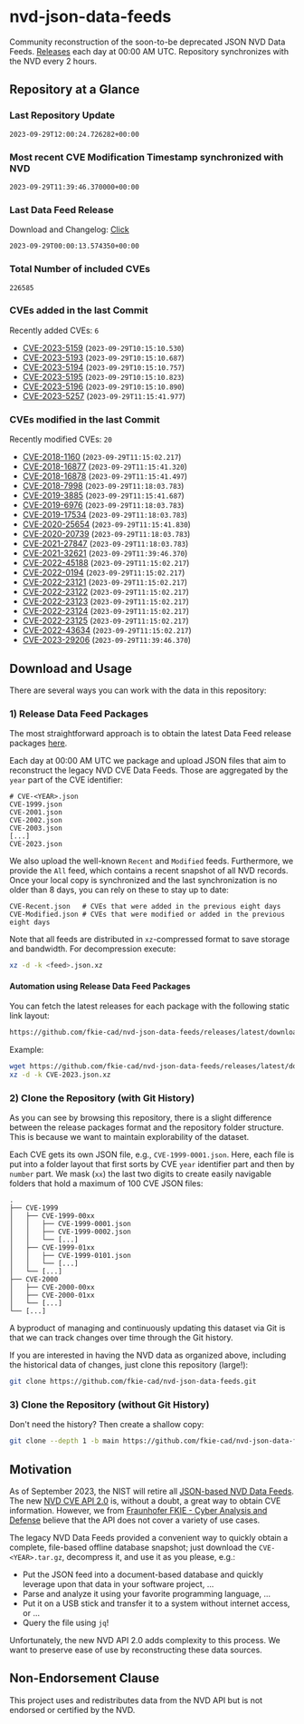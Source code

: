 # nvd-json-data-feeds

Community reconstruction of the soon-to-be deprecated JSON NVD Data Feeds. 
[Releases](https://github.com/fkie-cad/nvd-json-data-feeds/releases/latest) each day at 00:00 AM UTC.
Repository synchronizes with the NVD every 2 hours.

## Repository at a Glance

### Last Repository Update

```plain
2023-09-29T12:00:24.726282+00:00
```

### Most recent CVE Modification Timestamp synchronized with NVD

```plain
2023-09-29T11:39:46.370000+00:00
```

### Last Data Feed Release

Download and Changelog: [Click](https://github.com/fkie-cad/nvd-json-data-feeds/releases/latest)

```plain
2023-09-29T00:00:13.574350+00:00
```

### Total Number of included CVEs

```plain
226585
```

### CVEs added in the last Commit

Recently added CVEs: `6`

* [CVE-2023-5159](CVE-2023/CVE-2023-51xx/CVE-2023-5159.json) (`2023-09-29T10:15:10.530`)
* [CVE-2023-5193](CVE-2023/CVE-2023-51xx/CVE-2023-5193.json) (`2023-09-29T10:15:10.687`)
* [CVE-2023-5194](CVE-2023/CVE-2023-51xx/CVE-2023-5194.json) (`2023-09-29T10:15:10.757`)
* [CVE-2023-5195](CVE-2023/CVE-2023-51xx/CVE-2023-5195.json) (`2023-09-29T10:15:10.823`)
* [CVE-2023-5196](CVE-2023/CVE-2023-51xx/CVE-2023-5196.json) (`2023-09-29T10:15:10.890`)
* [CVE-2023-5257](CVE-2023/CVE-2023-52xx/CVE-2023-5257.json) (`2023-09-29T11:15:41.977`)


### CVEs modified in the last Commit

Recently modified CVEs: `20`

* [CVE-2018-1160](CVE-2018/CVE-2018-11xx/CVE-2018-1160.json) (`2023-09-29T11:15:02.217`)
* [CVE-2018-16877](CVE-2018/CVE-2018-168xx/CVE-2018-16877.json) (`2023-09-29T11:15:41.320`)
* [CVE-2018-16878](CVE-2018/CVE-2018-168xx/CVE-2018-16878.json) (`2023-09-29T11:15:41.497`)
* [CVE-2018-7998](CVE-2018/CVE-2018-79xx/CVE-2018-7998.json) (`2023-09-29T11:18:03.783`)
* [CVE-2019-3885](CVE-2019/CVE-2019-38xx/CVE-2019-3885.json) (`2023-09-29T11:15:41.687`)
* [CVE-2019-6976](CVE-2019/CVE-2019-69xx/CVE-2019-6976.json) (`2023-09-29T11:18:03.783`)
* [CVE-2019-17534](CVE-2019/CVE-2019-175xx/CVE-2019-17534.json) (`2023-09-29T11:18:03.783`)
* [CVE-2020-25654](CVE-2020/CVE-2020-256xx/CVE-2020-25654.json) (`2023-09-29T11:15:41.830`)
* [CVE-2020-20739](CVE-2020/CVE-2020-207xx/CVE-2020-20739.json) (`2023-09-29T11:18:03.783`)
* [CVE-2021-27847](CVE-2021/CVE-2021-278xx/CVE-2021-27847.json) (`2023-09-29T11:18:03.783`)
* [CVE-2021-32621](CVE-2021/CVE-2021-326xx/CVE-2021-32621.json) (`2023-09-29T11:39:46.370`)
* [CVE-2022-45188](CVE-2022/CVE-2022-451xx/CVE-2022-45188.json) (`2023-09-29T11:15:02.217`)
* [CVE-2022-0194](CVE-2022/CVE-2022-01xx/CVE-2022-0194.json) (`2023-09-29T11:15:02.217`)
* [CVE-2022-23121](CVE-2022/CVE-2022-231xx/CVE-2022-23121.json) (`2023-09-29T11:15:02.217`)
* [CVE-2022-23122](CVE-2022/CVE-2022-231xx/CVE-2022-23122.json) (`2023-09-29T11:15:02.217`)
* [CVE-2022-23123](CVE-2022/CVE-2022-231xx/CVE-2022-23123.json) (`2023-09-29T11:15:02.217`)
* [CVE-2022-23124](CVE-2022/CVE-2022-231xx/CVE-2022-23124.json) (`2023-09-29T11:15:02.217`)
* [CVE-2022-23125](CVE-2022/CVE-2022-231xx/CVE-2022-23125.json) (`2023-09-29T11:15:02.217`)
* [CVE-2022-43634](CVE-2022/CVE-2022-436xx/CVE-2022-43634.json) (`2023-09-29T11:15:02.217`)
* [CVE-2023-29206](CVE-2023/CVE-2023-292xx/CVE-2023-29206.json) (`2023-09-29T11:39:46.370`)


## Download and Usage

There are several ways you can work with the data in this repository:

### 1) Release Data Feed Packages

The most straightforward approach is to obtain the latest Data Feed release packages [here](https://github.com/fkie-cad/nvd-json-data-feeds/releases/latest).

Each day at 00:00 AM UTC we package and upload JSON files that aim to reconstruct the legacy NVD CVE Data Feeds.
Those are aggregated by the `year` part of the CVE identifier:

```
# CVE-<YEAR>.json
CVE-1999.json
CVE-2001.json
CVE-2002.json
CVE-2003.json
[...]
CVE-2023.json
```

We also upload the well-known `Recent` and `Modified` feeds.
Furthermore, we provide the `All` feed, which contains a recent snapshot of all NVD records.
Once your local copy is synchronized and the last synchronization is no older than 8 days, you can rely on these to stay up to date:

```plain
CVE-Recent.json   # CVEs that were added in the previous eight days
CVE-Modified.json # CVEs that were modified or added in the previous eight days
```

Note that all feeds are distributed in `xz`-compressed format to save storage and bandwidth.
For decompression execute:

```sh
xz -d -k <feed>.json.xz
```


#### Automation using Release Data Feed Packages

You can fetch the latest releases for each package with the following static link layout:

```sh
https://github.com/fkie-cad/nvd-json-data-feeds/releases/latest/download/CVE-<YEAR>.json.xz
```

Example:

```sh
wget https://github.com/fkie-cad/nvd-json-data-feeds/releases/latest/download/CVE-2023.json.xz
xz -d -k CVE-2023.json.xz
```

### 2) Clone the Repository (with Git History)

As you can see by browsing this repository, there is a slight difference between the release packages format and the repository folder structure.
This is because we want to maintain explorability of the dataset.

Each CVE gets its own JSON file, e.g., `CVE-1999-0001.json`.
Here, each file is put into a folder layout that first sorts by CVE `year` identifier part and then by `number` part.
We mask (`xx`) the last two digits to create easily navigable folders that hold a maximum of 100 CVE JSON files:

```plain
.
├── CVE-1999
│   ├── CVE-1999-00xx
│   │   ├── CVE-1999-0001.json
│   │   ├── CVE-1999-0002.json
│   │   └── [...]
│   ├── CVE-1999-01xx
│   │   ├── CVE-1999-0101.json
│   │   └── [...]
│   └── [...]
├── CVE-2000
│   ├── CVE-2000-00xx
│   ├── CVE-2000-01xx
│   └── [...]
└── [...]
```

A byproduct of managing and continuously updating this dataset via Git is that we can track changes over time through the Git history.

If you are interested in having the NVD data as organized above, including the historical data of changes, just clone this repository (large!):

```sh
git clone https://github.com/fkie-cad/nvd-json-data-feeds.git
```

### 3) Clone the Repository (without Git History)

Don't need the history? Then create a shallow copy:

```sh
git clone --depth 1 -b main https://github.com/fkie-cad/nvd-json-data-feeds.git
```

## Motivation

As of September 2023, the NIST will retire all [JSON-based NVD Data Feeds](https://nvd.nist.gov/vuln/data-feeds#divRetirementBanner-1).
The new [NVD CVE API 2.0](https://nvd.nist.gov/developers/vulnerabilities) is, without a doubt, a great way to obtain CVE information.
However, we from [Fraunhofer FKIE - Cyber Analysis and Defense](https://www.fkie.fraunhofer.de/en/departments/cad.html) believe that the API does not cover a variety of use cases.

The legacy NVD Data Feeds provided a convenient way to quickly obtain a complete, file-based offline database snapshot; just download the `CVE-<YEAR>.tar.gz`, decompress it, and use it as you please, e.g.:

* Put the JSON feed into a document-based database and quickly leverage upon that data in your software project, ...
* Parse and analyze it using your favorite programming language, ...
* Put it on a USB stick and transfer it to a system without internet access, or ...
* Query the file using `jq`!

Unfortunately, the new NVD API 2.0 adds complexity to this process.
We want to preserve ease of use by reconstructing these data sources.

## Non-Endorsement Clause

This project uses and redistributes data from the NVD API but is not endorsed or certified by the NVD.